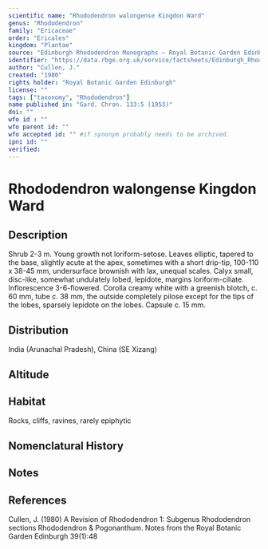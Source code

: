 ```yaml
---
scientific name: "Rhododendron walongense Kingdon Ward"
genus: "Rhododendron"
family: "Ericaceae"
order: "Ericales"
kingdom: "Plantae"
source: "Edinburgh Rhododendron Monographs – Royal Botanic Garden Edinburgh"
identifier: "https://data.rbge.org.uk/service/factsheets/Edinburgh_Rhododendron_Monographs.xhtml"
author: "Cullen, J."
created: "1980"
rights holder: "Royal Botanic Garden Edinburgh"
license: ""
tags: ["taxonomy", "Rhododendron"]
name published in: "Gard. Chron. 133:5 (1953)"
doi: ""
wfo id : ""
wfo parent id: ""
wfo accepted id: "" #if synonym probably needs to be archived.                      
ipni id: ""
verified:
---
```


                       

# Rhododendron walongense Kingdon Ward

## Description
Shrub 2-3 m. Young growth not loriform-setose. Leaves elliptic, tapered to the base, slightly acute at the apex, sometimes with a short drip-tip, 100-110 x 38-45 mm, undersurface brownish with lax, unequal scales. Calyx small, disc-like, somewhat undulately lobed, lepidote, margins loriform-ciliate. Inflorescence 3-6-flowered. Corolla creamy white with a greenish blotch, c. 60 mm, tube c. 38 mm, the outside completely pilose except for the tips of the lobes, sparsely lepidote on the lobes. Capsule c. 15 mm.

## Distribution
India (Arunachal Pradesh), China (SE Xizang)

## Altitude


## Habitat
Rocks, cliffs, ravines, rarely epiphytic

## Nomenclatural History

                       
## Notes


## References

Cullen, J. (1980) A Revision of Rhododendron 1: Subgenus Rhododendron sections Rhododendron & Pogonanthum. Notes from the Royal Botanic Garden Edinburgh 39(1):48
